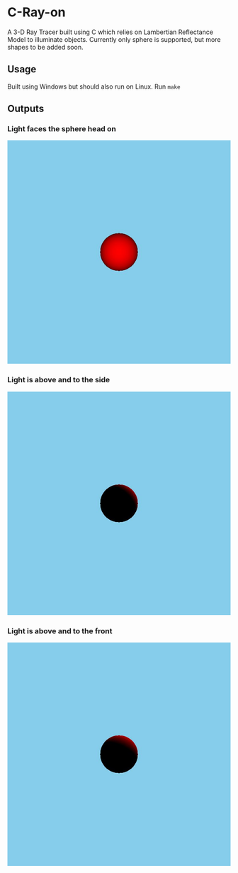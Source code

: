 # C-Ray-on
A 3-D Ray Tracer built using C which relies on Lambertian Reflectance Model to illuminate objects.
Currently only sphere is supported, but more shapes to be added soon.

## Usage
Built using Windows but should also run on Linux.
Run `make`

## Outputs
### Light faces the sphere head on
![Light faces the sphere head on](assets/forwardfacing.jpg)

### Light is above and to the side
![Light is above and to the side](assets/aboveside.jpg)

### Light is above and to the front
![Light is above and to the front](assets/abovefront.jpg)


